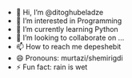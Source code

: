 - 👋 Hi, I’m @ditoghubeladze
- 👀 I’m interested in Programming
- 🌱 I’m currently learning Python
- 💞️ I’m looking to collaborate on ...
- 📫 How to reach me depeshebit
- 😄 Pronouns: murtazi/shemirigdi
- ⚡ Fun fact: rain is wet

<!---
ditoghubeladze/ditoghubeladze is a ✨ special ✨ repository because its `README.md` (this file) appears on your GitHub profile.
You can click the Preview link to take a look at your changes.
--->
